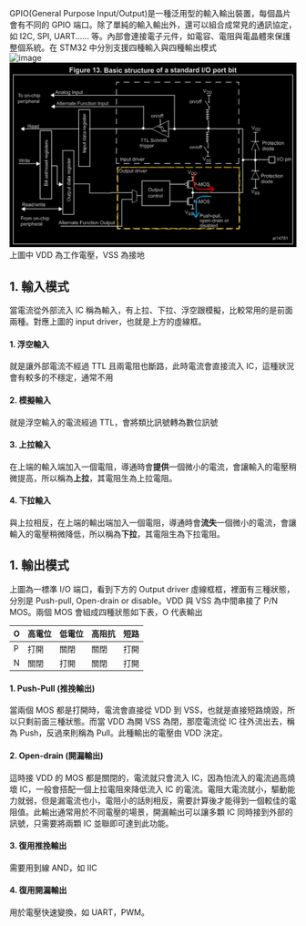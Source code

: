 GPIO(General Purpose Input/Output)是一種泛用型的輸入輸出裝置，每個晶片會有不同的 GPIO 端口。除了單純的輸入輸出外，還可以組合成常見的通訊協定，如 I2C, SPI, UART...... 等。內部會連接電子元件，如電容、電阻與電晶體來保護整個系統。在 STM32 中分別支援四種輸入與四種輸出模式\
![image](https://wiki.st.com/stm32mcu/nsfr_img_auth.php/thumb/0/04/Package_MCU_blue.png/225px-Package_MCU_blue.png)
![image](https://github.com/JrPhy/Firmware/blob/main/pic/Basic_structure_of_a_standard_IO_port_bit.png.png)\
上圖中 VDD 為工作電壓，VSS 為接地

## 1. 輸入模式
當電流從外部流入 IC 稱為輸入，有上拉、下拉、浮空跟模擬，比較常用的是前面兩種。對應上圖的 input driver，也就是上方的虛線框。
#### 1. 浮空輸入
就是讓外部電流不經過 TTL 且兩電阻也斷路，此時電流會直接流入 IC，這種狀況會有較多的不穩定，通常不用
#### 2. 模擬輸入
就是浮空輸入的電流經過 TTL，會將類比訊號轉為數位訊號
#### 3. 上拉輸入
在上端的輸入端加入一個電阻，導通時會**提供**一個微小的電流，會讓輸入的電壓稍微提高，所以稱為**上拉**，其電阻生為上拉電阻。
#### 4. 下拉輸入
與上拉相反，在上端的輸出端加入一個電阻，導通時會**流失**一個微小的電流，會讓輸入的電壓稍微降低，所以稱為**下拉**，其電阻生為下拉電阻。

## 1. 輸出模式
上圖為一標準 I/O 端口，看到下方的 Output driver 虛線框框，裡面有三種狀態，分別是 Push-pull, Open-drain or disable。VDD 與 VSS 為中間串接了 P/N MOS。兩個 MOS 會組成四種狀態如下表，O 代表輸出

| O | 高電位 | 低電位 | 高阻抗 | 短路 |
| --- | --- | --- | --- | --- |
| P | 打開 | 關閉 | 關閉 | 打開 |
| N | 關閉 | 打開 | 關閉 | 打開 |

#### 1. Push-Pull (推挽輸出)
當兩個 MOS 都是打開時，電流會直接從 VDD 到 VSS，也就是直接短路燒毀，所以只剩前面三種狀態。而當 VDD 為開 VSS 為閉，那麼電流從 IC 往外流出去，稱為 Push，反過來則稱為 Pull。此種輸出的電壓由 VDD 決定。

#### 2. Open-drain (開漏輸出)
這時接 VDD 的 MOS 都是關閉的，電流就只會流入 IC，因為怕流入的電流過高燒壞 IC，一般會搭配一個上拉電阻來降低流入 IC 的電流。電阻大電流就小，驅動能力就弱，但是漏電流也小，電阻小的話則相反，需要計算後才能得到一個較佳的電阻值。此輸出通常用於不同電壓的場景，開漏輸出可以讓多顆 IC 同時接到外部的訊號，只需要將兩顆 IC 並聯即可達到此功能。

#### 3. 復用推挽輸出
需要用到線 AND，如 IIC
#### 4. 復用開漏輸出
用於電壓快速變換，如 UART，PWM。
